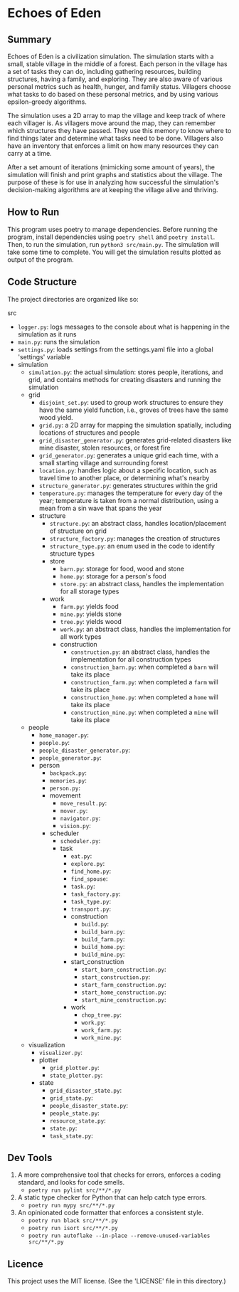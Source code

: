 # Echoes of Eden

## Summary

Echoes of Eden is a civilization simulation. The simulation starts with a small, stable village in the middle of a
forest. Each person in the village has a set of tasks they can do, including gathering resources, building structures, 
having a family, and exploring. They are also aware of various personal metrics such as health, hunger, and family 
status. Villagers choose what tasks to do based on these personal metrics, and by using various epsilon-greedy 
algorithms.

The simulation uses a 2D array to map the village and keep track of where each villager is. As villagers move around the
map, they can remember which structures they have passed. They use this memory to know where to find things later and 
determine what tasks need to be done. Villagers also have an inventory that enforces a limit on how many resources they 
can carry at a time.

After a set amount of iterations (mimicking some amount of years), the simulation will finish and print graphs and 
statistics about the village. The purpose of these is for use in analyzing how successful the simulation's 
decision-making algorithms are at keeping the village alive and thriving.

## How to Run

This program uses poetry to manage dependencies. Before running the program, install dependencies using 
`poetry shell` and `poetry install`. Then, to run the simulation, run `python3 src/main.py`. The simulation will take some time to complete. 
You will get the simulation results plotted as output of the program.

## Code Structure

The project directories are organized like so:


src
* `logger.py`: logs messages to the console about what is happening in the simulation as it runs
* `main.py`: runs the simulation
* `settings.py`: loads settings from the settings.yaml file into a global 'settings' variable
* simulation
  * `simulation.py`: the actual simulation: stores people, iterations, and grid, and contains methods for creating disasters and running the simulation
  * grid
    * `disjoint_set.py`: used to group work structures to ensure they have the same yield function, i.e., groves of trees have the same wood yield.
    * `grid.py`: a 2D array for mapping the simulation spatially, including locations of structures and people
    * `grid_disaster_generator.py`: generates grid-related disasters like mine disaster, stolen resources, or forest fire
    * `grid_generator.py`: generates a unique grid each time, with a small starting village and surrounding forest
    * `location.py`: handles logic about a specific location, such as travel time to another place, or determining what's nearby
    * `structure_generator.py`: generates structures within the grid
    * `temperature.py`: manages the temperature for every day of the year; temperature is taken from a normal distribution, using a mean from a sin wave that spans the year
    * structure
      * `structure.py`: an abstract class, handles location/placement of structure on grid
      * `structure_factory.py`: manages the creation of structures
      * `structure_type.py`: an enum used in the code to identify structure types
      * store
        * `barn.py`: storage for food, wood and stone
        * `home.py`: storage for a person's food
        * `store.py`: an abstract class, handles the implementation for all storage types
      * work
        * `farm.py`: yields food
        * `mine.py`: yields stone
        * `tree.py`: yields wood
        * `work.py`: an abstract class, handles the implementation for all work types
        * construction
          * `construction.py`: an abstract class, handles the implementation for all construction types
          * `construction_barn.py`: when completed a `barn` will take its place
          * `construction_farm.py`: when completed a `farm` will take its place
          * `construction_home.py`: when completed a `home` will take its place
          * `construction_mine.py`: when completed a `mine` will take its place
  * people
    * `home_manager.py`: 
    * `people.py`: 
    * `people_disaster_generator.py`: 
    * `people_generator.py`: 
    * person
      * `backpack.py`: 
      * `memories.py`: 
      * `person.py`: 
      * movement
        * `move_result.py`: 
        * `mover.py`: 
        * `navigator.py`: 
        * `vision.py`: 
      * scheduler
        * `scheduler.py`: 
        * task
          * `eat.py`:
          * `explore.py`: 
          * `find_home.py`: 
          * `find_spouse`: 
          * `task.py`: 
          * `task_factory.py`: 
          * `task_type.py`: 
          * `transport.py`: 
          * construction
            * `build.py`: 
            * `build_barn.py`: 
            * `build_farm.py`: 
            * `build_home.py`: 
            * `build_mine.py`: 
          * start_construction
            * `start_barn_construction.py`: 
            * `start_construction.py`: 
            * `start_farm_construction.py`: 
            * `start_home_construction.py`: 
            * `start_mine_construction.py`: 
          * work
            * `chop_tree.py`: 
            * `work.py`: 
            * `work_farm.py`: 
            * `work_mine.py`: 
  * visualization
    * `visualizer.py`:
    * plotter
      * `grid_plotter.py`: 
      * `state_plotter.py`:
    * state
      * `grid_disaster_state.py`: 
      * `grid_state.py`: 
      * `people_disaster_state.py`: 
      * `people_state.py`: 
      * `resource_state.py`: 
      * `state.py`: 
      * `task_state.py`: 


## Dev Tools

1. A more comprehensive tool that checks for errors, enforces a coding standard, and looks for code smells.
   - `poetry run pylint src/**/*.py`
2. A static type checker for Python that can help catch type errors.
   - `poetry run mypy src/**/*.py`
3. An opinionated code formatter that enforces a consistent style.
   - `poetry run black src/**/*.py`
   - `poetry run isort src/**/*.py`
   - `poetry run autoflake --in-place --remove-unused-variables src/**/*.py`

## Licence

This project uses the MIT license. (See the 'LICENSE' file in this directory.)
